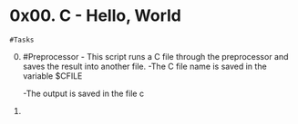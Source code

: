 # 0x00. C - Hello, World

	#Tasks

0. #Preprocessor - This script runs a C file through the preprocessor and saves the result into another file.
	-The C file name is saved in the variable $CFILE

	-The output is saved in the file c

1.
